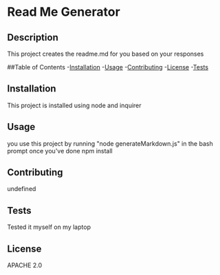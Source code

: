 # Read Me Generator 

  ## Description
  This project creates the readme.md for you based on your responses

  ##Table of Contents
  -[Installation](#installation)
  -[Usage](#usage)
  -[Contributing](#contribution)
  -[License](#license)
  -[Tests](#tests)

  ## Installation
  This project is installed using node and inquirer

  ## Usage
  you use this project by running "node generateMarkdown.js" in the bash prompt once you've done npm install

  ## Contributing
  undefined
  
  ## Tests
  Tested it myself on my laptop

  ## License
  APACHE 2.0

